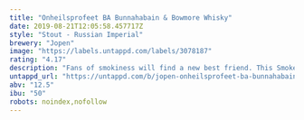 ```yaml
---
title: "Onheilsprofeet BA Bunnahabain & Bowmore Whisky"
date: 2019-08-21T12:05:58.457717Z
style: "Stout - Russian Imperial"
brewery: "Jopen"
image: "https://labels.untappd.com/labels/3078187"
rating: "4.17"
description: "Fans of smokiness will find a new best friend. This Smoked RIS is brimming with aromas of peat and roast. A soft whisky flavor with licorice notes turns into a powerful peaty profile."
untappd_url: "https://untappd.com/b/jopen-onheilsprofeet-ba-bunnahabain-and-bowmore-whisky/3078187"
abv: "12.5"
ibu: "50"
robots: noindex,nofollow
---
```

